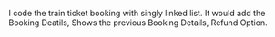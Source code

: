 I code the train ticket booking with singly linked list.
It would add the Booking Deatils, Shows the previous Booking Details, Refund Option.

